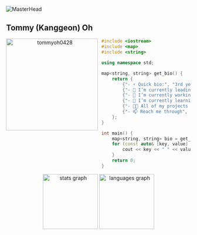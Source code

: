 ![MasterHead](https://user-images.githubusercontent.com/35267447/206916906-9bfb66d9-c419-44c2-908a-4885e610425f.gif)

<h2 style="margin-top: 30px;">Tommy (Kanggeon) Oh</h2>

<p align="center">
  <img src="https://github.com/user-attachments/assets/83678fcc-9c73-4c59-8038-ac7ff6da8974" alt="tommyoh0428" width="250" align="left" style="margin-right: 10px;" />

</p>


```cpp
#include <iostream>
#include <map>
#include <string>

using namespace std;

map<string, string> get_bio() {
    return {
        {"- ⚡ Quick bio:", "3rd year Software Systems at Simon Fraser University"},
        {"- 👯 I’m currently leading and collaborating with", "SFU Open Source Development Club"},
        {"- 🔭 I’m currently working on", "Multiagent Discord Bot"},
        {"- 🌱 I’m currently learning", "Amazon Web Services, Docker, SQL, Raspberry Pi"},
        {"- 👨‍💻 All of my projects are available at", "https://portfolio-tommy-oh.vercel.app/"},
        {"- 📫 Reach me through", "tommy32666@gmail.com"}
    };
}

int main() {
    map<string, string> bio = get_bio();
    for (const auto& [key, value] : bio) {
        cout << key << " " << value << endl;
    }
    return 0;
}

```
<div align="center"> 
  <img src="https://github-readme-stats.vercel.app/api?username=TommyOh0428&hide_title=false&hide_rank=true&show_icons=true&include_all_commits=true&count_private=true&disable_animations=false&theme=dracula&locale=en&hide_border=false&order=1" height="150" alt="stats graph" /> 
  <img src="https://github-readme-stats.vercel.app/api/top-langs?username=TommyOh0428&locale=en&hide_title=false&layout=compact&card_width=320&langs_count=5&theme=dracula&hide_border=false&order=2" height="150" alt="languages graph" /> </div>
  



